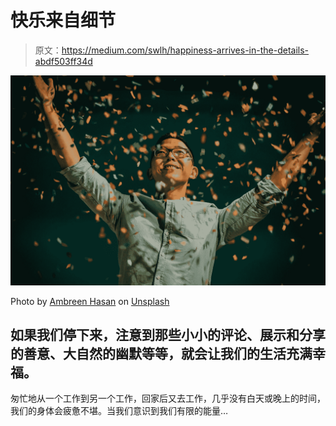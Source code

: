 # 快乐来自细节

> 原文：<https://medium.com/swlh/happiness-arrives-in-the-details-abdf503ff34d>

![](img/0c2e658b118235fb9bed6d1b8aa5ebd7.png)

Photo by [Ambreen Hasan](https://unsplash.com/@ambreenhasan?utm_source=medium&utm_medium=referral) on [Unsplash](https://unsplash.com?utm_source=medium&utm_medium=referral)

## 如果我们停下来，注意到那些小小的评论、展示和分享的善意、大自然的幽默等等，就会让我们的生活充满幸福。

匆忙地从一个工作到另一个工作，回家后又去工作，几乎没有白天或晚上的时间，我们的身体会疲惫不堪。当我们意识到我们有限的能量…